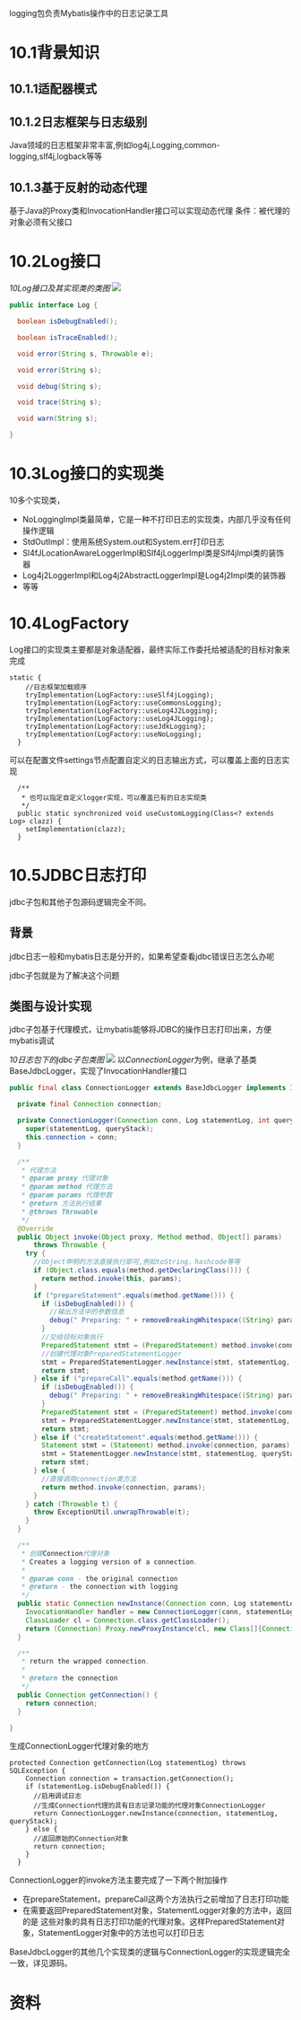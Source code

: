 logging包负责Mybatis操作中的日志记录工具


# 10.1背景知识
## 10.1.1适配器模式

## 10.1.2日志框架与日志级别
Java领域的日志框架非常丰富,例如log4j,Logging,common-logging,slf4j,logback等等

## 10.1.3基于反射的动态代理
基于Java的Proxy类和InvocationHandler接口可以实现动态代理
条件：被代理的对象必须有父接口

# 10.2Log接口

*10Log接口及其实现类的类图*
![](img/ten/10Log接口及其实现类的类图.png)

```java
public interface Log {

  boolean isDebugEnabled();

  boolean isTraceEnabled();

  void error(String s, Throwable e);

  void error(String s);

  void debug(String s);

  void trace(String s);

  void warn(String s);

}
```
# 10.3Log接口的实现类
10多个实现类，
* NoLoggingImpl类最简单，它是一种不打印日志的实现类，内部几乎没有任何操作逻辑
* StdOutImpl：使用系统System.out和System.err打印日志
* Sl4fJLocationAwareLoggerImpl和Slf4jLoggerImpl类是Slf4jImpl类的装饰器
* Log4j2LoggerImpl和Log4j2AbstractLoggerImpl是Log4j2Impl类的装饰器
* 等等


# 10.4LogFactory
Log接口的实现类主要都是对象适配器，最终实际工作委托给被适配的目标对象来完成
```
static {
    //日志框架加载顺序
    tryImplementation(LogFactory::useSlf4jLogging);
    tryImplementation(LogFactory::useCommonsLogging);
    tryImplementation(LogFactory::useLog4J2Logging);
    tryImplementation(LogFactory::useLog4JLogging);
    tryImplementation(LogFactory::useJdkLogging);
    tryImplementation(LogFactory::useNoLogging);
  }
```

可以在配置文件settings节点配置自定义的日志输出方式，可以覆盖上面的日志实现
```
  /**
   * 也可以指定自定义logger实现，可以覆盖已有的日志实现类
   */
  public static synchronized void useCustomLogging(Class<? extends Log> clazz) {
    setImplementation(clazz);
  }
```

# 10.5JDBC日志打印
jdbc子包和其他子包源码逻辑完全不同。

## 背景
jdbc日志一般和mybatis日志是分开的，如果希望查看jdbc错误日志怎么办呢

jdbc子包就是为了解决这个问题

## 类图与设计实现
jdbc子包基于代理模式，让mybatis能够将JDBC的操作日志打印出来，方便mybatis调试

*10日志包下的jdbc子包类图*
![](img/ten/10日志包下的jdbc子包类图.png)
以*ConnectionLogger*为例，继承了基类BaseJdbcLogger，实现了InvocationHandler接口

```java
public final class ConnectionLogger extends BaseJdbcLogger implements InvocationHandler {

  private final Connection connection;

  private ConnectionLogger(Connection conn, Log statementLog, int queryStack) {
    super(statementLog, queryStack);
    this.connection = conn;
  }

  /**
   * 代理方法
   * @param proxy 代理对象
   * @param method 代理方法
   * @param params 代理参数
   * @return 方法执行结果
   * @throws Throwable
   */
  @Override
  public Object invoke(Object proxy, Method method, Object[] params)
      throws Throwable {
    try {
      //Object申明的方法直接执行即可,例如toString，hashcode等等
      if (Object.class.equals(method.getDeclaringClass())) {
        return method.invoke(this, params);
      }
      if ("prepareStatement".equals(method.getName())) {
        if (isDebugEnabled()) {
          //输出方法中的参数信息
          debug(" Preparing: " + removeBreakingWhitespace((String) params[0]), true);
        }
        //交给目标对象执行
        PreparedStatement stmt = (PreparedStatement) method.invoke(connection, params);
        //创建代理对象PreparedStatementLogger
        stmt = PreparedStatementLogger.newInstance(stmt, statementLog, queryStack);
        return stmt;
      } else if ("prepareCall".equals(method.getName())) {
        if (isDebugEnabled()) {
          debug(" Preparing: " + removeBreakingWhitespace((String) params[0]), true);
        }
        PreparedStatement stmt = (PreparedStatement) method.invoke(connection, params);
        stmt = PreparedStatementLogger.newInstance(stmt, statementLog, queryStack);
        return stmt;
      } else if ("createStatement".equals(method.getName())) {
        Statement stmt = (Statement) method.invoke(connection, params);
        stmt = StatementLogger.newInstance(stmt, statementLog, queryStack);
        return stmt;
      } else {
        //直接调用connection类方法
        return method.invoke(connection, params);
      }
    } catch (Throwable t) {
      throw ExceptionUtil.unwrapThrowable(t);
    }
  }

  /**
   * 创建Connection代理对象
   * Creates a logging version of a connection.
   *
   * @param conn - the original connection
   * @return - the connection with logging
   */
  public static Connection newInstance(Connection conn, Log statementLog, int queryStack) {
    InvocationHandler handler = new ConnectionLogger(conn, statementLog, queryStack);
    ClassLoader cl = Connection.class.getClassLoader();
    return (Connection) Proxy.newProxyInstance(cl, new Class[]{Connection.class}, handler);
  }

  /**
   * return the wrapped connection.
   *
   * @return the connection
   */
  public Connection getConnection() {
    return connection;
  }

}
```

生成ConnectionLogger代理对象的地方
```
protected Connection getConnection(Log statementLog) throws SQLException {
    Connection connection = transaction.getConnection();
    if (statementLog.isDebugEnabled()) {
      //启用调试日志
      //生成Connection代理的具有日志记录功能的代理对象ConnectionLogger
      return ConnectionLogger.newInstance(connection, statementLog, queryStack);
    } else {
      //返回原始的Connection对象
      return connection;
    }
  }
```
ConnectionLogger的invoke方法主要完成了一下两个附加操作
* 在prepareStatement，prepareCall这两个方法执行之前增加了日志打印功能
* 在需要返回PreparedStatement对象，StatementLogger对象的方法中，返回的是
这些对象的具有日志打印功能的代理对象。这样PreparedStatement对象，StatementLogger对象中的方法也可以打印日志
  
BaseJdbcLogger的其他几个实现类的逻辑与ConnectionLogger的实现逻辑完全一致，详见源码。

# 资料


